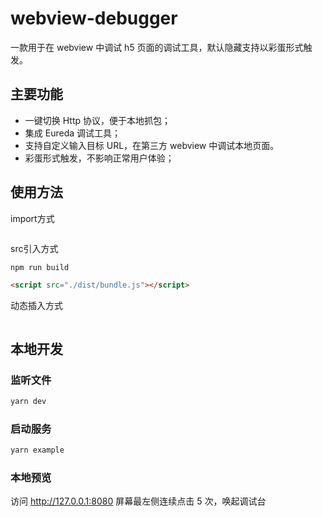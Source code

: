 # webview-debugger

一款用于在 webview 中调试 h5 页面的调试工具，默认隐藏支持以彩蛋形式触发。

## 主要功能

- 一键切换 Http 协议，便于本地抓包；
- 集成 Eureda 调试工具；
- 支持自定义输入目标 URL，在第三方 webview 中调试本地页面。
- 彩蛋形式触发，不影响正常用户体验；

## 使用方法

import方式

```
```

src引入方式

``` cmd
npm run build
```
``` html
<script src="./dist/bundle.js"></script>
```

动态插入方式

```
```

## 本地开发
### 监听文件
``` cmd
yarn dev
```

### 启动服务
``` cmd
yarn example
```

### 本地预览
访问 http://127.0.0.1:8080
屏幕最左侧连续点击 5 次，唤起调试台